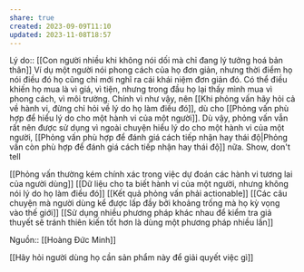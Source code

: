 ```yaml
---
share: true
created: 2023-09-09T11:10
updated: 2023-11-08T18:57
---
```

Lý do:: [[Con người nhiều khi không nói dối mà chỉ đang lý tưởng hoá bản thân]]
Ví dụ một người nói phong cách của họ đơn giản, nhưng thời điểm họ nói điều đó họ cũng chỉ mới nghĩ ra cái khái niệm đơn giản đó. Có thể điều khiến họ mua là vì giá, vì tiện, nhưng trong đầu họ lại thấy mình mua vì phong cách, vì môi trường. Chính vì như vậy, nên [[Khi phỏng vấn hãy hỏi cả về hành vi, đừng chỉ hỏi về lý do họ làm điều đó]], dù cho [[Phỏng vấn phù hợp để hiểu lý do cho một hành vi của một người]]. Dù vậy, phỏng vấn vẫn rất nên được sử dụng vì ngoài chuyện hiểu lý do cho một hành vi của một người, [[Phỏng vấn phù hợp để đánh giá cách tiếp nhận hay thái độ|Phỏng vấn còn phù hợp để đánh giá cách tiếp nhận hay thái độ]] nữa.
Show, don't tell

[[Phỏng vấn thường kém chính xác trong việc dự đoán các hành vi tương lai của người dùng]]
[[Dữ liệu cho ta biết hành vi của một người, nhưng không nói lý do họ làm điều đó]]
[[Kết quả phỏng vấn phải actionable]]
[[Các câu chuyện mà người dùng kể được lấp đầy bởi khoảng trống mà họ kỳ vọng vào thế giới]]
[[Sử dụng nhiều phương pháp khác nhau để kiểm tra giả thuyết sẽ tránh thiên kiến tốt hơn là dùng một phương pháp nhiều lần]]

Nguồn:: [[Hoàng Đức Minh]]

[[Hãy hỏi người dùng họ cần sản phẩm này để giải quyết việc gì]]